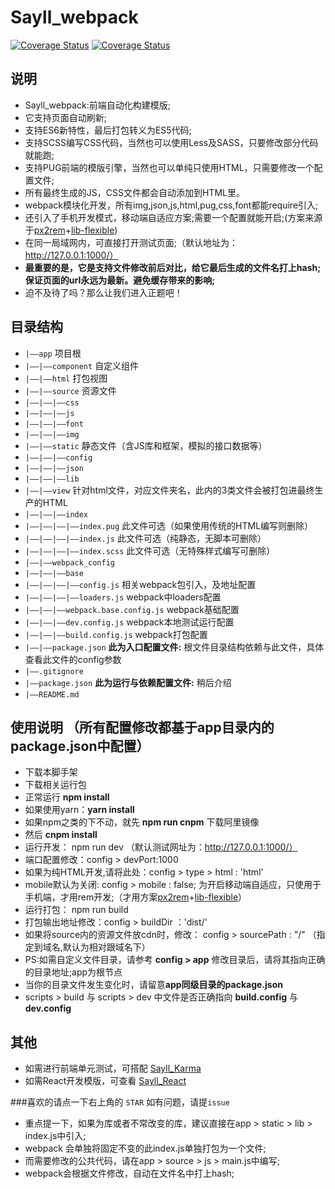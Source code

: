 # Sayll_webpack
[![Coverage Status](https://travis-ci.org/sayll/Sayll_Karma.svg?branch=master)](https://travis-ci.org)  [![Coverage Status](https://coveralls.io/repos/github/sayll/Sayll_Karma/badge.svg?branch=master)](https://coveralls.io)

## 说明
* Sayll_webpack:前端自动化构建模版;
* 它支持页面自动刷新;
* 支持ES6新特性，最后打包转义为ES5代码;
* 支持SCSS编写CSS代码，当然也可以使用Less及SASS，只要修改部分代码就能跑;
* 支持PUG前端的模版引擎，当然也可以单纯只使用HTML，只需要修改一个配置文件;
* 所有最终生成的JS，CSS文件都会自动添加到HTML里。
* webpack模块化开发，所有img,json,js,html,pug,css,font都能require引入;
* 还引入了手机开发模式，移动端自适应方案;需要一个配置就能开启;(方案来源于[px2rem](https://github.com/songsiqi/px2rem)+[lib-flexible](https://github.com/amfe/lib-flexible))
* 在同一局域网内，可直接打开测试页面;（默认地址为：http://127.0.0.1:1000/）
* **最重要的是，它是支持文件修改前后对比，给它最后生成的文件名打上hash;保证页面的url永远为最新。避免缓存带来的影响;**
* 迫不及待了吗？那么让我们进入正题吧！

## 目录结构
* `|——app` 项目根
* `|——|——component` 自定义组件
* `|——|——html` 打包视图
* `|——|——source` 资源文件
* `|——|——|——css`
* `|——|——|——js`
* `|——|——|——font`
* `|——|——|——img`
* `|——|——static` 静态文件（含JS库和框架，模拟的接口数据等）
* `|——|——|——config`
* `|——|——|——json`
* `|——|——|——lib`
* `|——|——view` 针对html文件，对应文件夹名，此内的3类文件会被打包进最终生产的HTML
* `|——|——|——index`
* `|——|——|——|——index.pug` 此文件可选（如果使用传统的HTML编写则删除）
* `|——|——|——|——index.js` 此文件可选（纯静态，无脚本可删除）
* `|——|——|——|——index.scss` 此文件可选（无特殊样式编写可删除）
* `|——|——webpack_config`
* `|——|——|——base`
* `|——|——|——|——config.js` 相关webpack包引入，及地址配置
* `|——|——|——|——loaders.js` webpack中loaders配置
* `|——|——|——webpack.base.config.js` webpack基础配置
* `|——|——|——dev.config.js` webpack本地测试运行配置
* `|——|——|——build.config.js` webpack打包配置
* `|——|——package.json` **此为入口配置文件:** 根文件目录结构依赖与此文件，具体查看此文件的config参数
* `|——.gitignore`
* `|——package.json` **此为运行与依赖配置文件:** 稍后介绍
* `|——README.md`


## 使用说明 （所有配置修改都基于**app目录内的package.json**中配置）
* 下载本脚手架
* 下载相关运行包
 * 正常运行 **npm install**
 * 如果使用yarn：**yarn install** 
 * 如果npm之类的下不动，就先 **npm run cnpm** 下载阿里镜像
 * 然后 **cnpm install**
* 运行开发： npm run dev （默认测试网址为：http://127.0.0.1:1000/）
 * 端口配置修改：config > devPort:1000
 * 如果为纯HTML开发,请将此处：config > type > html : 'html'
 * mobile默认为关闭: config > mobile : false; 为开启移动端自适应，只使用于手机端，才用rem开发;（才用方案[px2rem](https://github.com/songsiqi/px2rem)+[lib-flexible](https://github.com/amfe/lib-flexible)）
* 运行打包： npm run build
 * 打包输出地址修改：config > buildDir ：'dist/'
 * 如果将source内的资源文件放cdn时，修改： config > sourcePath : "/" （指定到域名,默认为相对跟域名下）
* PS:如需自定义文件目录，请参考 **config > app** 修改目录后，请将其指向正确的目录地址;app为根节点
 * 当你的目录文件发生变化时，请留意**app同级目录的package.json**
 * scripts > build 与 scripts > dev 中文件是否正确指向 **build.config** 与 **dev.config**
  
## 其他
* 如需进行前端单元测试，可搭配 [Sayll_Karma](https://github.com/sayll/Sayll_Karma)
* 如需React开发模版，可查看 [Sayll_React](https://github.com/sayll/Sayll_React)

###喜欢的请点一下右上角的 `STAR` 如有问题，请提`issue`
* 重点提一下，如果为库或者不常改变的库，建议直接在app > static > lib > index.js中引入;
* webpack 会单独将固定不变的此index.js单独打包为一个文件;
* 而需要修改的公共代码，请在app > source > js > main.js中编写;
* webpack会根据文件修改，自动在文件名中打上hash;
